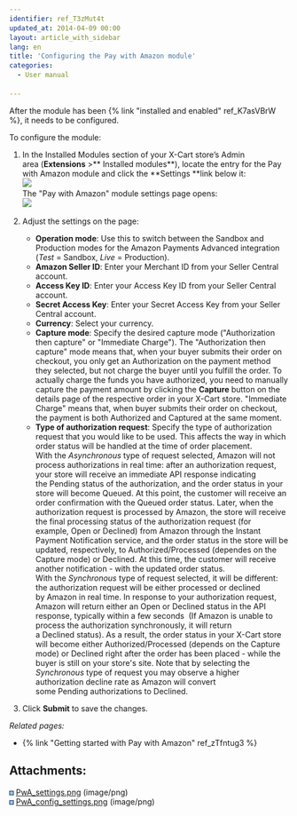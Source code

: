 ```yaml
---
identifier: ref_T3zMut4t
updated_at: 2014-04-09 00:00
layout: article_with_sidebar
lang: en
title: 'Configuring the Pay with Amazon module'
categories:
  - User manual

---
```



After the module has been {% link "installed and enabled" ref_K7asVBrW %}, it needs to be configured.

To configure the module:

1.  In the Installed Modules section of your X-Cart store’s Admin area (**Extensions** >** Installed modules**), locate the entry for the Pay with Amazon module and click the **Settings **link below it:  
    ![]({{site.baseurl}}/attachments/7504637/7602403.png?effects=drop-shadow)  
    The "Pay with Amazon" module settings page opens:  
    ![]({{site.baseurl}}/attachments/7504637/7602404.png?effects=drop-shadow)  

2.  Adjust the settings on the page:
    *   **Operation mode**: Use this to switch between the Sandbox and Production modes for the Amazon Payments Advanced integration (_Test_ = Sandbox, _Live_ = Production).
    *   **Amazon Seller ID**: Enter your Merchant ID from your Seller Central account.
    *   **Access Key ID**: Enter your Access Key ID from your Seller Central account.
    *   **Secret Access Key**: Enter your Secret Access Key from your Seller Central account.
    *   **Currency**: Select your currency.
    *   **Capture mode**: Specify the desired capture mode ("Authorization then capture" or "Immediate Charge"). The "Authorization then capture" mode means that, when your buyer submits their order on checkout, you only get an Authorization on the payment method they selected, but not charge the buyer until you fulfill the order. To actually charge the funds you have authorized, you need to manually capture the payment amount by clicking the **Capture** button on the details page of the respective order in your X-Cart store. "Immediate Charge" means that, when buyer submits their order on checkout, the payment is both Authorized and Captured at the same moment.
    *   **Type of authorization request**: Specify the type of authorization request that you would like to be used. This affects the way in which order status will be handled at the time of order placement.   
        With the _Asynchronous_ type of request selected, Amazon will not process authorizations in real time: after an authorization request, your store will receive an immediate API response indicating the Pending status of the authorization, and the order status in your store will become Queued. At this point, the customer will receive an order confirmation with the Queued order status. Later, when the authorization request is processed by Amazon, the store will receive the final processing status of the authorization request (for example, Open or Declined) from Amazon through the Instant Payment Notification service, and the order status in the store will be updated, respectively, to Authorized/Processed (dependes on the Capture mode) or Declined. At this time, the customer will receive another notification - with the updated order status.   
        With the _Synchronous_ type of request selected, it will be different: the authorization request will be either processed or declined by Amazon in real time. In response to your authorization request, Amazon will return either an Open or Declined status in the API response, typically within a few seconds  (If Amazon is unable to process the authorization synchronously, it will return a Declined status). As a result, the order status in your X-Cart store will become either Authorized/Processed (depends on the Capture mode) or Declined right after the order has been placed - while the buyer is still on your store's site. Note that by selecting the _Synchronous_ type of request you may observe a higher authorization decline rate as Amazon will convert some Pending authorizations to Declined. 
3.  Click **Submit** to save the changes.  

_Related pages:_

*   {% link "Getting started with Pay with Amazon" ref_zTfntug3 %}

## Attachments:

![](images/icons/bullet_blue.gif) [PwA_settings.png]({{site.baseurl}}/attachments/7504637/7602403.png) (image/png)  
![](images/icons/bullet_blue.gif) [PwA_config_settings.png]({{site.baseurl}}/attachments/7504637/7602404.png) (image/png)